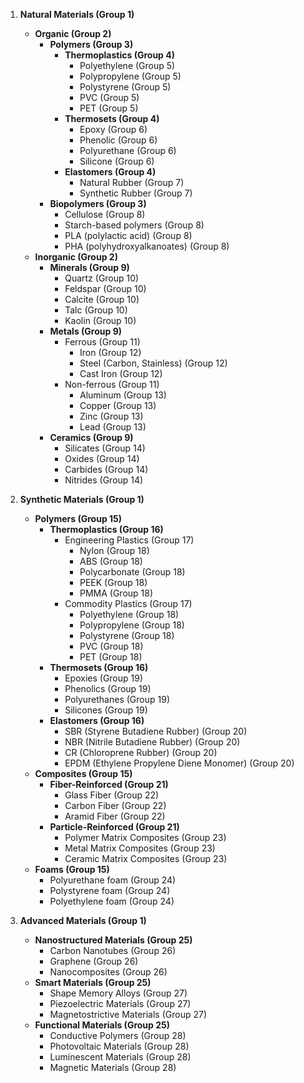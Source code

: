 1. **Natural Materials (Group 1)**
   - **Organic (Group 2)**
     - **Polymers (Group 3)**
       - **Thermoplastics (Group 4)**
         - Polyethylene (Group 5)
         - Polypropylene (Group 5)
         - Polystyrene (Group 5)
         - PVC (Group 5)
         - PET (Group 5)
       - **Thermosets (Group 4)**
         - Epoxy (Group 6)
         - Phenolic (Group 6)
         - Polyurethane (Group 6)
         - Silicone (Group 6)
       - **Elastomers (Group 4)**
         - Natural Rubber (Group 7)
         - Synthetic Rubber (Group 7)
     - **Biopolymers (Group 3)**
       - Cellulose (Group 8)
       - Starch-based polymers (Group 8)
       - PLA (polylactic acid) (Group 8)
       - PHA (polyhydroxyalkanoates) (Group 8)
   - **Inorganic (Group 2)**
     - **Minerals (Group 9)**
       - Quartz (Group 10)
       - Feldspar (Group 10)
       - Calcite (Group 10)
       - Talc (Group 10)
       - Kaolin (Group 10)
     - **Metals (Group 9)**
       - Ferrous (Group 11)
         - Iron (Group 12)
         - Steel (Carbon, Stainless) (Group 12)
         - Cast Iron (Group 12)
       - Non-ferrous (Group 11)
         - Aluminum (Group 13)
         - Copper (Group 13)
         - Zinc (Group 13)
         - Lead (Group 13)
     - **Ceramics (Group 9)**
       - Silicates (Group 14)
       - Oxides (Group 14)
       - Carbides (Group 14)
       - Nitrides (Group 14)

2. **Synthetic Materials (Group 1)**
   - **Polymers (Group 15)**
     - **Thermoplastics (Group 16)**
       - Engineering Plastics (Group 17)
         - Nylon (Group 18)
         - ABS (Group 18)
         - Polycarbonate (Group 18)
         - PEEK (Group 18)
         - PMMA (Group 18)
       - Commodity Plastics (Group 17)
         - Polyethylene (Group 18)
         - Polypropylene (Group 18)
         - Polystyrene (Group 18)
         - PVC (Group 18)
         - PET (Group 18)
     - **Thermosets (Group 16)**
       - Epoxies (Group 19)
       - Phenolics (Group 19)
       - Polyurethanes (Group 19)
       - Silicones (Group 19)
     - **Elastomers (Group 16)**
       - SBR (Styrene Butadiene Rubber) (Group 20)
       - NBR (Nitrile Butadiene Rubber) (Group 20)
       - CR (Chloroprene Rubber) (Group 20)
       - EPDM (Ethylene Propylene Diene Monomer) (Group 20)
   - **Composites (Group 15)**
     - **Fiber-Reinforced (Group 21)**
       - Glass Fiber (Group 22)
       - Carbon Fiber (Group 22)
       - Aramid Fiber (Group 22)
     - **Particle-Reinforced (Group 21)**
       - Polymer Matrix Composites (Group 23)
       - Metal Matrix Composites (Group 23)
       - Ceramic Matrix Composites (Group 23)
   - **Foams (Group 15)**
     - Polyurethane foam (Group 24)
     - Polystyrene foam (Group 24)
     - Polyethylene foam (Group 24)

3. **Advanced Materials (Group 1)**
   - **Nanostructured Materials (Group 25)**
     - Carbon Nanotubes (Group 26)
     - Graphene (Group 26)
     - Nanocomposites (Group 26)
   - **Smart Materials (Group 25)**
     - Shape Memory Alloys (Group 27)
     - Piezoelectric Materials (Group 27)
     - Magnetostrictive Materials (Group 27)
   - **Functional Materials (Group 25)**
     - Conductive Polymers (Group 28)
     - Photovoltaic Materials (Group 28)
     - Luminescent Materials (Group 28)
     - Magnetic Materials (Group 28)

